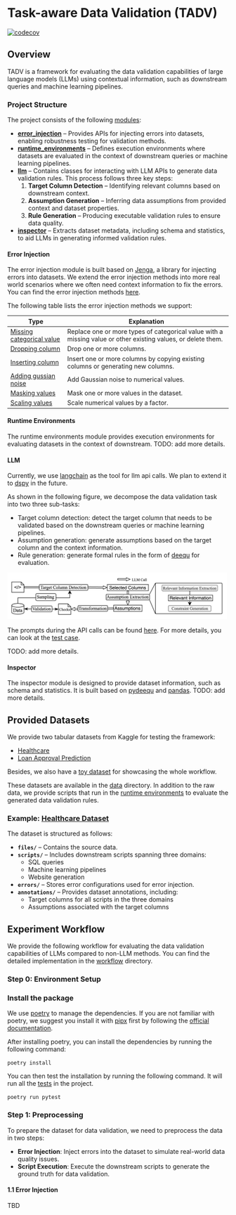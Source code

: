 # Task-aware Data Validation (TADV)

[![codecov](https://codecov.io/github/guangchen811/tadv/graph/badge.svg?token=UC6B33P10M)](https://codecov.io/github/guangchen811/tadv)

## Overview

TADV is a framework for evaluating the data validation capabilities of large language models (LLMs) using contextual
information, such as downstream queries and machine learning pipelines.

### Project Structure

The project consists of the following [modules](/tadv):

- **[error_injection](/tadv/error_injection)** – Provides APIs for injecting errors into datasets, enabling robustness
  testing for validation methods.
- **[runtime_environments](/tadv/runtime_environments)** – Defines execution environments where datasets are evaluated
  in the context of downstream queries or machine learning pipelines.
- **[llm](/tadv/llm)** – Contains classes for interacting with LLM APIs to generate data validation rules. This
  process follows three key steps:
    1. **Target Column Detection** – Identifying relevant columns based on downstream context.
    2. **Assumption Generation** – Inferring data assumptions from provided context and dataset properties.
    3. **Rule Generation** – Producing executable validation rules to ensure data quality.
- **[inspector](/tadv/inspector)** – Extracts dataset metadata, including schema and statistics, to aid LLMs in
  generating informed validation rules.

#### Error Injection

The error injection module is built based on [Jenga](https://github.com/schelterlabs/jenga), a library for injecting
errors into datasets. We extend the error injection methods into more real world scenarios where we often need
context information to fix the errors. You can find the error injection
methods [here](/tadv/error_injection/corrupts/).

The following table lists the error injection methods we support:

| **Type**                                                                                 | **Explanation**                                                                                               |
|------------------------------------------------------------------------------------------|---------------------------------------------------------------------------------------------------------------|
| [Missing categorical value](/tadv/error_injection/corrupts/categorical_value_missing.py) | Replace one or more types of categorical value with a missing value or other existing values, or delete them. |
| [Dropping column](/tadv/error_injection/corrupts/column_dropping.py)                     | Drop one or more columns.                                                                                     |
| [ Inserting column](/tadv/error_injection/corrupts/column_inserting.py)                  | Insert one or more columns by copying existing columns or generating new columns.                             |
| [Adding gussian noise](/tadv/error_injection/corrupts/gaussian_noise.py)                 | Add Gaussian noise to numerical values.                                                                       |
| [Masking values](/tadv/error_injection/corrupts/masking_values.py)                       | Mask one or more values in the dataset.                                                                       |
| [Scaling values](/tadv/error_injection/corrupts/scaling_values.py)                       | Scale numerical values by a factor.                                                                           |

#### Runtime Environments

The runtime environments module provides execution environments for evaluating datasets in the context of downstream.
TODO: add more details.

#### LLM

Currently, we use [langchain](https://www.langchain.com/) as the tool for llm api calls. We plan to extend it
to [dspy](https://dspy-docs.vercel.app/) in the future.

As shown in the following figure, we decompose the data validation task into two three sub-tasks:

- Target column detection: detect the target column that needs to be validated based on the downstream queries or
  machine learning pipelines.
- Assumption generation: generate assumptions based on the target column and the context information.
- Rule generation: generate formal rules in the form
  of [deequ](https://github.com/awslabs/python-deequ/blob/master/pydeequ/checks.py) for evaluation.

<img src="/assets/llm_framework.png" alt="llm_framework" width="500px"/>

The prompts during the API calls can be found [here](/tadv/llm/langchain/_prompt.py). For more details, you
can look at the [test case](/tests/llm/langchain).

TODO: add more details.

#### Inspector

The inspector module is designed to provide dataset information, such as schema and statistics. It is built based
on [pydeequ](https://github.com/awslabs/python-deequ) and [pandas](https://pandas.pydata.org/). TODO: add more details.

## Provided Datasets

We provide two tabular datasets from Kaggle for testing the framework:

- [Healthcare](https://www.kaggle.com/datasets/prasad22/healthcare-dataset)
- [Loan Approval Prediction](https://www.kaggle.com/competitions/playground-series-s4e10)

Besides, we also have a [toy dataset](/data/toy_example) for showcasing the whole workflow.

These datasets are available in the [data](/data) directory. In addition to the raw data, we provide scripts that run in
the [runtime environments](/tadv/runtime_environments) to evaluate the generated data validation rules.

### Example: [Healthcare Dataset](/data/healthcare_dataset)

The dataset is structured as follows:

- **`files/`** – Contains the source data.
- **`scripts/`** – Includes downstream scripts spanning three domains:
    - SQL queries
    - Machine learning pipelines
    - Website generation
- **`errors/`** – Stores error configurations used for error injection.
- **`annotations/`** – Provides dataset annotations, including:
    - Target columns for all scripts in the three domains
    - Assumptions associated with the target columns

## Experiment Workflow

We provide the following workflow for evaluating the data validation capabilities of LLMs compared to non-LLM methods.
You can find the detailed implementation in the [workflow](workflow) directory.

### Step 0: Environment Setup

### Install the package

We use [poetry](https://python-poetry.org/) to manage the dependencies. If you are not familiar with poetry, we suggest
you install it with [pipx](https://pipx.pypa.io/stable/) first by following
the [official documentation](https://python-poetry.org/docs/).

After installing poetry, you can install the dependencies by running the following command:

```shell
poetry install
```

You can then test the installation by running the following command. It will run all the [tests](/tests) in the project.

```shell
poetry run pytest
```

### Step 1: Preprocessing

To prepare the dataset for data validation, we need to preprocess the data in two steps:

- **Error Injection**: Inject errors into the dataset to simulate real-world data quality issues.
- **Script Execution**: Execute the downstream scripts to generate the ground truth for data validation.

#### 1.1 Error Injection

TBD
